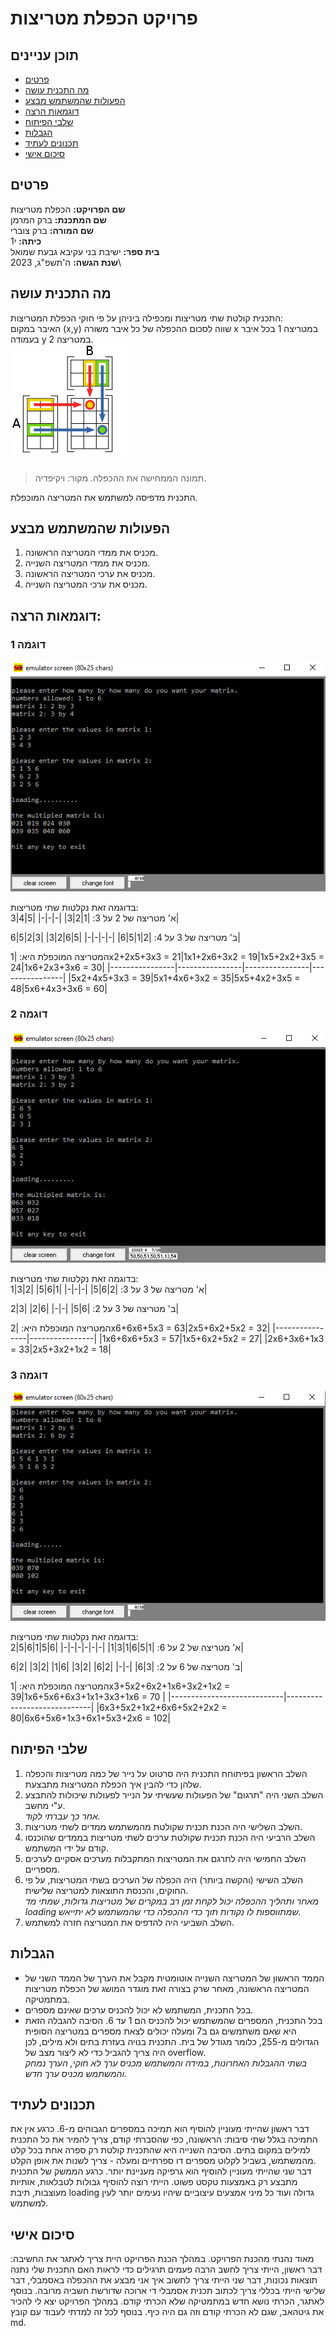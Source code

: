 # פרויקט הכפלת מטריצות #

## תוכן עניינים
* [פרטים](#פרטים)
* [מה התכנית עושה](#מה-התכנית-עושה)
* [הפעולות שהמשתמש מבצע](#הפעולות-שהמשתמש-מבצע)
* [דוגמאות הרצה](#דוגמאות-הרצה)
* [שלבי הפיתוח](#שלבי-הפיתוח)
* [הגבלות](#הגבלות)
* [תכנונים לעתיד](#תכנונים-לעתיד)
* [סיכום אישי](#סיכום-אישי)

## פרטים

**שם הפרויקט:** הכפלת מטריצות\
**שם המתכנת:** ברק המרמן\
**שם המורה:** ברק צוברי\
**כיתה:** י1\
**בית ספר:** ישיבת בני עקיבא גבעת שמואל\
**שנת הגשה:** ה'תשפ"ג, 2023\

## מה התכנית עושה

התכנית קולטת שתי מטריצות ומכפילה ביניהן על פי חוקי הכפלת המטריצות:\
האיבר במקום (x,y) שווה לסכום ההכפלה של כל איבר משורה x במטריצה 1 בכל איבר בעמודה y במטריצה 2.\
![](https://github.com/baraksu/MatricsOperation/blob/main/images/%D7%94%D7%A1%D7%91%D7%A8%20%D7%94%D7%9B%D7%A4%D7%9C%D7%AA%20%D7%9E%D7%98%D7%A8%D7%99%D7%A6%D7%95%D7%AA.png?raw=true)
>תמונה הממחישה את ההכפלה. מקור: ויקיפדיה.

התכנית מדפיסה למשתמש את המטריצה המוכפלת.

## הפעולות שהמשתמש מבצע
1. מכניס את ממדי המטריצה הראשונה.
2. מכניס את ממדי המטריצה השנייה.
3. מכניס את ערכי המטריצה הראשונה.
4. מכניס את ערכי המטריצה השנייה.

## דוגמאות הרצה:
### דוגמה 1
![](https://github.com/baraksu/MatricsOperation/blob/main/images/%D7%93%D7%95%D7%92%D7%9E%D7%AA%20%D7%94%D7%A8%D7%A6%D7%94%201.png?raw=true)

בדוגמה זאת נקלטות שתי מטריצות: \
א' מטריצה של 2 על 3:
|1|2|3|
|-|-|-|
|5|4|3|

ב' מטריצה של 3 על 4:
|2|1|5|6|
|-|-|-|-|
|5|6|2|3|
|3|2|5|6|

המטריצה המוכפלת היא:
|1x2+2x5+3x3 = 21|1x1+2x6+3x2 = 19|1x5+2x2+3x5 = 24|1x6+2x3+3x6 = 30|
|----------------|----------------|----------------|----------------|
|5x2+4x5+3x3 = 39|5x1+4x6+3x2 = 35|5x5+4x2+3x5 = 48|5x6+4x3+3x6 = 60|

### דוגמה 2
![](https://github.com/baraksu/MatricsOperation/blob/main/images/%D7%93%D7%95%D7%92%D7%9E%D7%AA%20%D7%94%D7%A8%D7%A6%D7%94%202.png?raw=true)

בדוגמה זאת נקלטות שתי מטריצות: \
א' מטריצה של 3 על 3:
|2|6|5|
|-|-|-|
|1|6|5|
|2|3|1|

ב' מטריצה של 3 על 2:
|6|5|
|-|-|
|6|2|
|3|2|

המטריצה המוכפלת היא:
|2x6+6x6+5x3 = 63|2x5+6x2+5x2 = 32|
|----------------|----------------|
|1x6+6x6+5x3 = 57|1x5+6x2+5x2 = 27|
|2x6+3x6+1x3 = 33|2x5+3x2+1x2 = 18|

### דוגמה 3
![](https://github.com/baraksu/MatricsOperation/blob/main/images/%D7%93%D7%95%D7%92%D7%9E%D7%AA%20%D7%94%D7%A8%D7%A6%D7%94%203.png?raw=true)

בדוגמה זאת נקלטות שתי מטריצות: \
א' מטריצה של 2 על 6:
|1|5|6|1|3|1|
|-|-|-|-|-|-|
|6|5|1|6|5|2|

ב' מטריצה של 6 על 2:
|3|6|
|-|-|
|2|6|
|2|3|
|6|1|
|2|3|
|2|6|

המטריצה המוכפלת היא:
|1x3+5x2+6x2+1x6+3x2+1x2 = 39|1x6+5x6+6x3+1x1+3x3+1x6 = 70 |
|----------------------------|-----------------------------|
|6x3+5x2+1x2+6x6+5x2+2x2 = 80|6x6+5x6+1x3+6x1+5x3+2x6 = 102|

## שלבי הפיתוח
1. השלב הראשון בפיתוחח התכנית היה סרטוט על נייר של כמה מטריצות והכפלה שלהן כדי להבין איך הכפלת המטריצות מתבצעת.
2. השלב השני היה "תרגום" של הפעולות שעשיתי על הנייר לפעולות שיכולות להתבצע ע"י מחשב.\
*אחר כך עברתי לקוד.*
3. השלב השלישי היה הכנת תכנית שקולטת מהמשתמש ממדים לשתי מטריצות.
4. השלב הרביעי היה הכנת תכנית שקולטת ערכים לשתי מטריצות בממדים שהוכנסו קודם על ידי המשתמש.
5. השלב החמישי היה לתרגם את המטריצות המתקבלות מערכים אסקיים לערכים מספריים.
6. השלב השישי (והקשה ביותר) היה הכפלה של הערכים בשתי המטריצות, על פי החוקים, והכנסת התוצאות למטריצה שלישית.\
*מאחר ותהליך ההכפלה יכול לקחת זמן רב במקרים של מטריצות גדולות, שמתי מד loading שמתווספות לו נקודות תוך כדי ההכפלה כדי שהמשתמש לא יתייאש.*
7. השלב השביעי היה להדפיס את המטריצה חזרה למשתמש.

## הגבלות
* הממד הראשון של המטריצה השנייה אוטומטית מקבל את הערך של הממד השני של המטריצה הראשונה, מאחר שרק בצורה זאת מוגדר המושג של הכפלת מטריצות במתמטיקה.
* בכל התכנית, המשתמש לא יכול להכניס ערכים שאינם מספרים.
* בכל התכנית, המספרים שהמשתמש יכול להכניס הם 1 עד 6. הסיבה להגבלה הזאת היא שאם משתמשים גם ב7 ומעלה יכולים לצאת מספרים במטריצה הסופית הגדולים מ-255, כלומר מגודל של בית. התכנית בנויה בעזרת בתים ולא מילים, לכן היה צריך להגביל כדי לא ליצור מצב של overflow.\
*בשתי ההגבלות האחרונות, במידה והמשתמש מכניס ערך לא חוקי, הערך נמחק והמשתמש מכניס ערך חדש.*

## תכנונים לעתיד
דבר ראשון שהייתי מעוניין להוסיף הוא תמיכה במספרים הגבוהים מ-6. כרגע אין את התמיכה בגלל שתי סיבות: הראשונה, כפי שהסברתי קודם, צריך להמיר את כל התכנית למילים במקום בתים. הסיבה השנייה היא שהתכנית קולטת רק ספרה אחת בכל קלט מהמשתמש, בשביל לקלוט מספרים דו ספרתיים ומעלה - צריך לשנות את אופן הקלט.\
דבר שני שהייתי מעוניין להוסיף הוא גרפיקה מעניינת יותר. כרגע הממשק של התכנית מתבצע רק באמצעות טקסט פשוט. הייתי רוצה להוסיף גבולות לטבלאות, אותיות מעוצבות, תיבת loading גדולה ועוד כל מיני אמצעים עיצוביים שיהיו נעימים יותר לעין למשתמש.

## סיכום אישי
מאוד נהנתי מהכנת הפרויקט. במהלך הכנת הפרויקט היית צריך לאתגר את החשיבה: דבר ראשון, הייתי צריך לחשב הרבה פעמים תרגילים כדי לראות האם התכנית שלי נתנה תוצאות נכונות, דבר שני הייתי צריך לחשוב איך אני מבצע את ההכפלה באסמבלי, דבר שלישי הייתי בכללי צריך לכתוב תכנית אסמבלי די ארוכה שדורשת חשביה מרובה. בנוסף לאתגר, הכרתי נושא חדש במתמטיקה שלא הכרתי קודם. במהלך הפרויקט יצא לי להכיר את גיטהאב, שגם לא הכרתי קודם וזה גם היה כיף. בנוסף לכל זה למדתי לעבוד עם קובץ md. 
